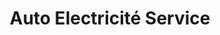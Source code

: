 ---
title: "Auto Electricité Service"
url: /saint-denis/auto-electricite-service/
shop: réparation de voitures
---